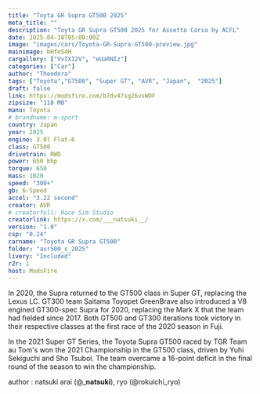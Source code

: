 ```yaml
---
title: "Toyta GR Supra GT500 2025"
meta_title: ""
description: "Toyta GR Supra GT500 2025 for Assetto Corsa by ACFL"
date: 2025-04-18T05:00:00Z
image: "images/cars/Toyota-GR-Supra-GT500-preview.jpg"
mainimage: bHfoS4H
cargallery: ["VvIXI2V", "eUaRNIz"]
categories: ["Car"]
author: "Theodora"
tags: ["Toyota","GT500", "Super GT", "AVR", "Japan",  "2025"]
draft: false
link: https://modsfire.com/b7dv47sg26vsWOF
zipsize: "118 MB"
manu: Toyota
# brandname: m-sport
country: Japan
year: 2025
engine: 3.0l Flat-6
class: GT500
drivetrain: RWD
power: 650 bhp 
torque: 650	
mass: 1020
speed: "300+"
gb: 6-Speed
accel: "3.22 second"
creator: AVR
# creatorfull: Race Sim Studio
creatorlink: https://x.com/___natsuki__/
version: "1.0"
csp: "0.24"
carname: "Toyota GR Supra GT500"
folder: "avr500_s_2025"
livery: "Included"
r2r: 1
host: ModsFire
---
```


In 2020, the Supra returned to the GT500 class in Super GT, replacing the Lexus LC. GT300 team Saitama Toyopet GreenBrave also introduced a V8 engined GT300-spec Supra for 2020, replacing the Mark X that the team had fielded since 2017. Both GT500 and GT300 iterations took victory in their respective classes at the first race of the 2020 season in Fuji.

In the 2021 Super GT Series, the Toyota Supra GT500 raced by TGR Team au Tom's won the 2021 Championship in the GT500 class, driven by Yuhi Sekiguchi and Sho Tsuboi. The team overcame a 16-point deficit in the final round of the season to win the championship.

author : natsuki arai (@___natsuki__), ryo (@rokuichi_ryo)